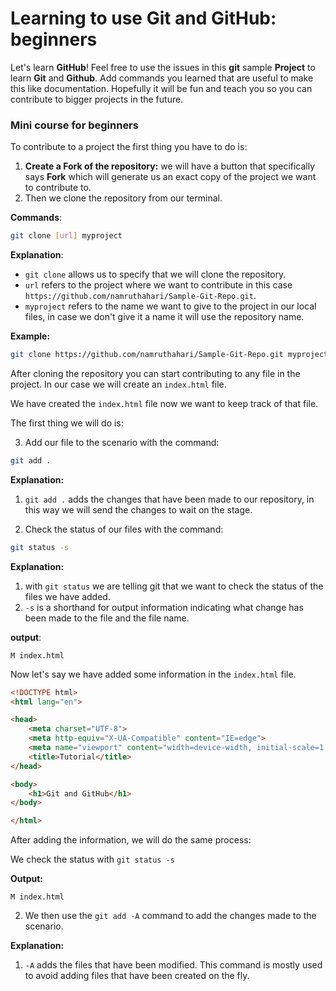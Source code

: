 # Learning to use Git and GitHub: beginners

Let's learn **GitHub**! Feel free to use the issues in this **git** sample **Project** to learn **Git** and **Github**. Add commands you learned that are useful to make this like documentation. Hopefully it will be fun and teach you so you can contribute to bigger projects in the future.

### Mini course for beginners

To contribute to a project the first thing you have to do is:

1. **Create a Fork of the repository:** we will have a button that specifically says **Fork** which will generate us an exact copy of the project we want to contribute to.
2. Then we clone the repository from our terminal.

**Commands**:

``` bash
git clone [url] myproject
```

**Explanation**:

* `git clone` allows us to specify that we will clone the repository. 
* `url` refers to the project where we want to contribute in this case `https://github.com/namruthahari/Sample-Git-Repo.git`.
* `myproject` refers to the name we want to give to the project in our local files, in case we don't give it a name it will use the repository name.

**Example:**

``` bash
git clone https://github.com/namruthahari/Sample-Git-Repo.git myproject
```

After cloning the repository you can start contributing to any file in the project. In our case we will create an `index.html` file.

We have created the `index.html` file now we want to keep track of that file.

The first thing we will do is:

3. Add our file to the scenario with the command:

``` bash
git add .
```

**Explanation:**

1. `git add .` adds the changes that have been made to our repository, in this way we will send the changes to wait on the stage.

4. Check the status of our files with the command:

``` bash
git status -s
```

**Explanation:**

1. with `git status` we are telling git that we want to check the status of the files we have added.
2. `-s` is a shorthand for output information indicating what change has been made to the file and the file name.

**output**:

```
M index.html
```

Now let's say we have added some information in the `index.html` file.

``` html
<!DOCTYPE html>
<html lang="en">

<head>
    <meta charset="UTF-8">
    <meta http-equiv="X-UA-Compatible" content="IE=edge">
    <meta name="viewport" content="width=device-width, initial-scale=1.0">
    <title>Tutorial</title>
</head>

<body>
    <h1>Git and GitHub</h1>
</body>

</html>
```

After adding the information, we will do the same process:

We check the status with `git status -s`

**Output:**

``` 
M index.html 
```

2. We then use the `git add -A` command to add the changes made to the scenario.

**Explanation:**

1. `-A` adds the files that have been modified. This command is mostly used to avoid adding files that have been created on the fly.

